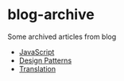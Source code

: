 # blog-archive

Some archived articles from blog

* [JavaScript](./About-JavaScript/README.md)
* [Design Patterns](./About-Design-Patterns/README.md)
* [Translation](./About-Translation/README.md)